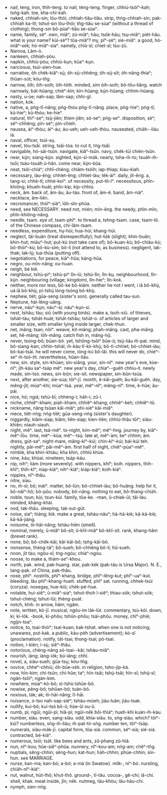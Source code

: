 * nail, teng, iron, thih-teng. to nail, tèng-teng. finger, chhiú-tsóiⁿ-kah; tsńg-kah. toe, kha-chí-kah.
* naked, chhiah-sin; lòu-thói; chhiah-tiâu-tiâu. strip, thǹg-chhiah-sin; pak-chhiah ka-lit; tshut-sin lòu-thói; tñg-tiâu se-sùaⁿ (without a thread of clothing); thong-sin bô-pùaⁿ-tiâu se-sùaⁿ.
* name, family, sèⁿ. own, miâⁿ; zú-miâⁿ; hãu; tso̍k-hãu; tsṳ-miâⁿ; pie̍t-hãu. what is your name? kùi-sèⁿ? tōa-miâⁿ? my, pĩⁿ-sèⁿ; sié-miâⁿ. a good, hó-miâⁿ-sek; hó-miâⁿ-siaⁿ. namely, chiũ-sĩ; chiet-sĩ; tsu-zû.
* Namoa, Lâm-ò.
* nankeen, chhiah-pòu.
* napkin, chhiú-pòu; chhiú-kṳn; kūaⁿ-kṳn.
* narcissus, tsúi-sien-hue.
* narrative, o̍h che̍k-kiãⁿ-sṳ̄; o̍h-sṳ̄-chhêng; o̍h-sṳ̄-si̍t; o̍h-nâng-thiaⁿ; thûan-su̍t; kóu-tn̄g.
* narrow, o̍ih; o̍ih-soih; o̍ih-to̍ih. minded, sim o̍ih-soih; bô-tōu-liãng. watch narrowly, ba̍t-hûang; chiéⁿ-kín; kín-hûang; kṳ́n-hûang; chhim-hûang.
* nasty, u-ùe; nah-sap; lâm-sap; chhi-gî.
* nation, kok.
* native, a, pńg-tī-nâng; pńg-thóu pńg-tī-nâng. place, pńg-hieⁿ; pńg-tī; kū-hieⁿ; kū-thóu; ke-hieⁿ.
* natural, thiⁿ-seⁿ; tsṳ̃-jiên; thien-jiên; só-seⁿ; pńg-seⁿ. disposition, sèⁿ; sèⁿ-chhêng; pín-sèⁿ; pín-chieh.
* nausea, àiⁿ-thòu; àiⁿ-áu; áu-ueh; ueh-ueh-thòu. nauseated, chia̍h--liáu ià.
* naval, officer, tsúi-sṳ.
* navel, tóu-tsâi. string, tsâi-tòa. to cut it, tńg-tsâi.
* navigable, hó-sái-tsûn. navigate, kiâⁿ-tsûn. navy, che̍k-tūi chièn-tsûn.
* near, kṳ̃n; siang-kṳ̃n. sighted, kṳ̃n-sĩ-ma̍k. nearly, tsha-m̄-to; tsua̍h-m̄-tsōi; tsáu-tsua̍h ũ-hãn. come near, kṳ̃n-bûa.
* neat, tsôi-chiáⁿ; chhî-chéng; chiám-tso̍ih; iap-thiap; kiau-kiah.
* necessary, iàu-ēng; chhiet-ēng; chhiet-iàu; te̍k-àiⁿ. daily, ji̍t-ēng. a, tang-si; chhè-tî; chhè-koiⁿ. of necessity, put-tit-íⁿ. necessitous, phîn-khiông; khueh-hua̍t; phîn-kip; kip-chhiú.
* neck, ãm. back of, ãm-ãu; ãu-táu. front of, ãm-ẽ. band, ãm-niáⁿ. necklace, ãm-liēn.
* necromancer, thóiⁿ-siàⁿ; lo̍h-sîn-phûa.
* need, see NECESSARY. need not, mién; mín-ēng. the needy, phîn-mîn; phîn-khiông-nâng.
* needle, tsam. eye of, tsam-phīⁿ. to thread a, tshng-tsam. case, tsam-tō. of the Chinese compass, chí-lâm-tsam.
* needless, expenditure, hṳ-hùi; hua-hùi; khang-hùi.
* neglect, tãi-buãn (treat disrespectfully); hut-lia̍k (slight); khin-buãn; khin-hut; miáuⁿ-hut; put-kù (not take care of); bô-kuan-kù; bô-chiàu-kù; bô-thóiⁿ-kù; bô-kù-sím; bô-lí (not attend to, as business). negligent, lak-thak; lak-lṳ́; lua-thûa (putting off).
* negotiations, for peace, kiâⁿ-hûa; káng-hûa.
* negro, ou-mīn-nâng; ou-huan.
* neigh, bé kiè.
* neighbour, tshù-piⁿ; tshù-piⁿ lîn-iũ; tshù-lîn; lîn-kṳ. neighbourhood, lîn-kṳ̃n. neighbouring (village; kingdom), lîn-hieⁿ; lîn-kok.
* neither, more nor less, bô-ke bô-kiám. neither he not I went, i iā bô-khṳ̀, uá iā bô-khṳ̀; pí-tshṳ́ lóng-tsóng bô-khṳ̀.
* nephew, tie̍t; gūa-seng (sister's son). generally called tau-sun.
* Neptune, hái-lêng-uâng.
* nerve, náuⁿ-kṳn; náuⁿ-si; náuⁿ-kṳn-si.
* nest, tshâu; tàu; siū (with young birds). make a, tsoh-siū. of thieves, tsha̍t-tàu; tsha̍t-hua̍t; tsha̍t-tshâu; tsha̍t-o. of articles of larger and smaller size, with smaller lying inside larger, chek-thun.
* net, mãng; tsan; nôiⁿ. weave, kit-mãng; phah-mãng. cast, pha-mãng. set, hẽ-mãng; lo̍h-mãng. catch fish in, mãng-hṳ̂.
* never, tsóng-bô; būan-bô. yet, tshông-tsôiⁿ būe-ũ; tsṳ̃-liáu m̄-pat. mind, bô-siang-kan; chhìn-tshái; m̄-kàu tî-kò-khṳ̀; bô-tì-chhiet; bò-chhiet-iàu; bô-kai-tsài. he will never come, ióng-kú bô-lâi. this will never do, chièⁿ-seⁿ m̄-tsò-tit. nevertheless, hûan-liáu.
* new, sin. style, sin-khúan; sin-siãng. your, sin-nîⁿ. new year's eve, kùe-nîⁿ; ji̍h-káu saⁿ-tsa̍p mêⁿ. new year's day, chiaⁿ--gue̍h chhiu-it. newly made, sin-tsò. news, sin-bũn; sie-sit. newspaper, sin-bũn-tsúa.
* next, after another, sie-sùa; tõiⁿ-jī. month, ẽ-kâi-gue̍h; ãu-kâi-gue̍h. day, mêng-ji̍t; mùaⁿ-khí; mùaⁿ-tsá. year, mêⁿ-nîⁿ; mêng-nîⁿ. time, ẽ-hûe; ãu-pái.
* nice, hó; ngiá; tshù-bī; chhèng-ì; ha̍h-ì; zû-ì.
* niche, chhiêⁿ-kham; piah-kham; chhiêⁿ-khang; chhiêⁿ-keh; chhiêⁿ-tû.
* nickname, nâng tsũan kâi-miâⁿ; phì-sièⁿ kâi-miâⁿ.
* niece, tie̍t-nńg; nńg-tie̍t; gūa-seng-nńg (sister's daughter).
* niggardly, kiâm-siap; kiâm; liẽn-siap; kien-liẽn; chhiú-thâu tōiⁿ; siáu-khièn; niauh-siauh.
* night, mêⁿ. last, tsà-mêⁿ. to-night, kim-mêⁿ; mêⁿ-hng. journey by, kiâⁿ-mêⁿ-lōu. time, mêⁿ--kùa; mêⁿ--tsṳ́. late at, mêⁿ-àm; keⁿ chhim; àm. dress, gu̍t-saⁿ. night-mare, māng-kìⁿ-kúi; chin-kìⁿ-kúi; bái-kúi teh. nightly, pâi-mêⁿ; pâi-mêⁿ-àm. first half of night, chiēⁿ-pùaⁿ-mêⁿ.
* nimble, kha khin-khiáu; kha khin, chhiú khùe.
* nine, káu; khùai. nineteen, tsa̍p-káu.
* nip, nihⁿ; liàm (more severely). with nippers, khîⁿ; koih. nippers, thih-khîⁿ; thih-kîⁿ; niap-kiáⁿ; nihⁿ-kiáⁿ; kia̍p-kiáⁿ; koih-kiáⁿ.
* nipples, nîⁿ-thâu.
* nitre, siau.
* no, m̄-sĩ; bô; màiⁿ. matter, bô-lũn; bô-chhiet-iàu; bô-huâng. help for it, bô-nãiⁿ-hô; bô-pōu. nobody, bô-nâng. nothing to eat, bô-thang-chia̍h.
* noble, tsun; kùi; tsun-kùi. family, tōa-ke. -man, ũ-chiak-ūi; tãi-láu. minded, kháng-khài.
* nod, tak-thâu. sleeping, tak-sut-gu̍t.
* noise, siaⁿ; hiáng; kiè. make a great, tshàu-nãuⁿ; hā-hā-kiè; kā-kā-kiè; kā-kā-jiáng.
* noisome, õi-hāi-nâng; tshàu-hièn (smell).
* nominal, merely, ũ-miâⁿ bô-si̍t; ũ-khî-miâⁿ bô-khî-si̍t. rank, khang-hâm (brevet rank).
* none, bô; bô-che̍k-kâi; kâi-kâi-bô; tsn̂g-kâi-bô.
* nonsense, thèng-tàⁿ; bô-sueh; bô-chhêng bô-lí; hû-sueh.
* noon, ji̍t tàu; ngõu-sî; tng-ngóu; chiàⁿ-ngóu.
* noose, to make a, thám-seⁿ-khou.
* north, pak. wind, pak-huang. star, pak-ke̍k (pak-táu is Ursa Major). N. E., tang-pak. of China, pak-thâu.
* nose, phīⁿ. nostrils, phīⁿ-khang. bridge, phīⁿ-lêng-kut; phīⁿ-uaⁿ-kut. bleeding, lâu phīⁿ-khang-hueh. stuffed, phīⁿ sat. running, chhek-tsúi (coryza). nosegay, hue-kiû; che̍k-pé-hue.
* notable, hui-siêⁿ; ũ-miâⁿ-siaⁿ; tshut-thoh ĩ-siêⁿ; thiau-so̍k; tshut-so̍k; tshut-chèng; tshut-lūi; théng-pua̍t.
* notch, khih. in arrow, hâm; ngám.
* note, written, kò-jī. musical, ngóu-im la̍k-lu̍t. commentary, tsù-kói. down, kì; kì-lo̍k. -book, kì-phõu; tshûn-phõu; tsài-phõu. money, chîⁿ-phiè; ngṳ̂n-toaⁿ.
* notice, to, tsai-thóiⁿ; tsai-kuan; kak-tshat. when one is not noticing; unawares, put-kak. a public, kàu-pe̍h (advertisement); kò-sī (proclamation). notify, ta̍t-tsai; thong-tsai; pò-tsai.
* notion, ì-kièn; ì-sṳ̀; siẽⁿ-thâu.
* notorious, chèng-nâng só-tsai--kâi; tshàu-miâⁿ.
* nourish, iáng; iáng-io̍k; bú-iáng; chhī.
* novel, a, siáu-sueh; gūa-tsṳ; kóu-tn̄g.
* novice, chheⁿ-chhiú; o̍h-būe-se̍k. in religion, tsho-ji̍p-kà.
* now, hīn-kim; chí-tsûn; chí-hûe; taⁿ; hīn-tsãi; tshṳ́-tsãi; hīn-sî; tshṳ́-sî; ngán-tsôiⁿ; ngán-kim.
* nowhere, múaⁿ-kò-bô; sì-tshù tshūe-bô.
* nowise, pẽng-bô; tshûan-bô; tuàn-bô.
* noxious, ta̍k; ak; õi-hāi-nâng; lĩ-hāi.
* nuisance, o-tso nah-sap-sièⁿ; tshàu-mu̍eh; jiáu-luãn; jiáu-tsak.
* nullify, kui-bô; kui-tsò bô-ũ; hùe-ûi ou-ũ.
* numb, pì; ngûi; ngûi-pì; hiâ-pì; ngûi-ne̍k bõi-thiàⁿ; hueh-khì kuàn-m̄-kàu.
* number, siàu. even, sang-siàu. odd, khia-siàu. to, sǹg-siàu. which? tõiⁿ-kúi? numberless, sǹg-m̄-liáu; m̄-pat-tò-sǹg. number ten, tõiⁿ-tsa̍p.
* numerals, siàu-ma̍k-jī. capital form, tōa-siá. common, séⁿ-siá; sié-siá. contracted, bé-kiáⁿ.
* numerous, tsōi; tsa̍t. like bees and ants, zû-phang zû-hiã.
* nun, nîⁿ-kou; hûe-siēⁿ-phûa. nunnery, nîⁿ-kou-am; nńg-am; chẽⁿ-tn̂g.
* nuptials, sêng-chhin; sêng-hun; kat-hun; ha̍h-chhin; phùe-chhin; sin-hun. see MARRIAGE.
* nurse, kan-ma; kan-bó; a-bó; a-má (in Swatow). milk-, niⁿ-bó. nursling, chia̍h-nĩⁿ-kiáⁿ.
* nut, walnut, hu̍t-thô; khut-thô. ground-, tī-tāu. cocoa-, gê-chí; iâ-chí. shell, khak. meat inside, jîn; ne̍k. nutmeg, tāu-khòu; lãu-hàu-chí.
* nymph, sien-nńg.
